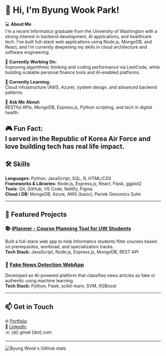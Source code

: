 # 👋 Hi, I'm Byung Wook Park!

💻 **About Me**  
I'm a recent Informatics graduate from the University of Washington with a strong interest in backend development, AI applications, and healthcare tech. I’ve built full-stack web applications using Node.js, MongoDB, and React, and I’m currently deepening my skills in cloud architecture and software engineering.

🔭 **Currently Working On:**  
Improving algorithmic thinking and coding performance via LeetCode, while building scalable personal finance tools and AI-enabled platforms.

🌱 **Currently Learning:**  
Cloud infrastructure (AWS, Azure), system design, and advanced backend patterns.

💬 **Ask Me About:**  
RESTful APIs, MongoDB, Express.js, Python scripting, and tech in digital health.

🎮 **Fun Fact:**  
I served in the Republic of Korea Air Force and love building tech has real life impact.
---

## 🛠️ Skills

**Languages:** Python, JavaScript, SQL, R, HTML/CSS  
**Frameworks & Libraries:** Node.js, Express.js, React, Flask, ggplot2  
**Tools:** Git, GitHub, VS Code, Netlify, Figma  
**Cloud / DB:** MongoDB, Azure, AWS (basic), Partek Genomics Suite  

---

## 🚀 Featured Projects

### 📚 [iPlanner - Course Planning Tool for UW Students](https://github.com/byungwookpark/iPlanner)
Built a full-stack web app to help Informatics students filter courses based on prerequisites, workload, and specialization tracks.  
**Tech Stack:** JavaScript, Node.js, Express.js, MongoDB, REST API

### 📰 [Fake News Detection WebApp](https://github.com/b2park17/Capstone)
Developed an AI-powered platform that classifies news articles as fake or authentic using machine learning.  
**Tech Stack:** Python, Flask, scikit-learn, SVM, XGBoost

---

## 📫 Get in Touch

🌐 [Portfolio](https://byungwookpark.netlify.app/)  
💼 [LinkedIn](https://www.linkedin.com/in/byungwookpark)  
✉️  [at] gmail [dot] com

---

![Byung Wook's GitHub stats](https://github-readme-stats.vercel.app/api?username=byungwookpark&show_icons=true&theme=radical)
